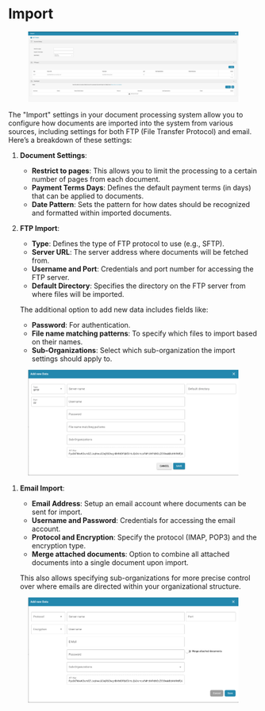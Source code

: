 # Import

<figure><img src="../../../.gitbook/assets/Bildschirmfoto 2024-05-08 um 10.48.36.png" alt=""><figcaption></figcaption></figure>

The "Import" settings in your document processing system allow you to configure how documents are imported into the system from various sources, including settings for both FTP (File Transfer Protocol) and email. Here’s a breakdown of these settings:

1. **Document Settings**:
   * **Restrict to pages**: This allows you to limit the processing to a certain number of pages from each document.
   * **Payment Terms Days**: Defines the default payment terms (in days) that can be applied to documents.
   * **Date Pattern**: Sets the pattern for how dates should be recognized and formatted within imported documents.
2.  **FTP Import**:

    * **Type**: Defines the type of FTP protocol to use (e.g., SFTP).
    * **Server URL**: The server address where documents will be fetched from.
    * **Username and Port**: Credentials and port number for accessing the FTP server.
    * **Default Directory**: Specifies the directory on the FTP server from where files will be imported.

    The additional option to add new data includes fields like:

    * **Password**: For authentication.
    * **File name matching patterns**: To specify which files to import based on their names.
    * **Sub-Organizations**: Select which sub-organization the import settings should apply to.

<figure><img src="../../../.gitbook/assets/Bildschirmfoto 2024-05-08 um 10.48.45.png" alt=""><figcaption></figcaption></figure>

1.  **Email Import**:

    * **Email Address**: Setup an email account where documents can be sent for import.
    * **Username and Password**: Credentials for accessing the email account.
    * **Protocol and Encryption**: Specify the protocol (IMAP, POP3) and the encryption type.
    * **Merge attached documents**: Option to combine all attached documents into a single document upon import.

    This also allows specifying sub-organizations for more precise control over where emails are directed within your organizational structure.

<figure><img src="../../../.gitbook/assets/Bildschirmfoto 2024-05-08 um 10.48.56.png" alt=""><figcaption></figcaption></figure>
